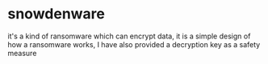 # snowdenware
 it's a kind of ransomware which can encrypt data, it is a simple design of how a ransomware works, I have also provided a decryption key as a safety measure
